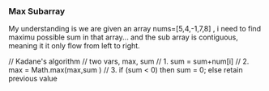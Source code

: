 ### Max Subarray

My understanding is we are given an array nums=[5,4,-1,7,8] , i need to find maximu possible sum in that array... and the sub array is contiguous, meaning it it only flow from left to right.

// Kadane's algorithm
// two vars, max, sum
// 1. sum = sum+num[i]
// 2. max = Math.max(max,sum )
// 3. if (sum < 0) then sum = 0; else retain previous value
